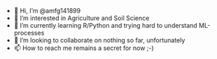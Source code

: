 - 👋 Hi, I’m @amfg141899
- 👀 I’m interested in Agriculture and Soil Science
- 🌱 I’m currently learning R/Python and trying hard to understand ML-processes
- 💞️ I’m looking to collaborate on nothing so far, unfortunately
- 📫 How to reach me remains a secret for now ;-)

<!---
amfg141899/amfg141899 is a ✨ special ✨ repository because its `README.md` (this file) appears on your GitHub profile.
You can click the Preview link to take a look at your changes.
--->
